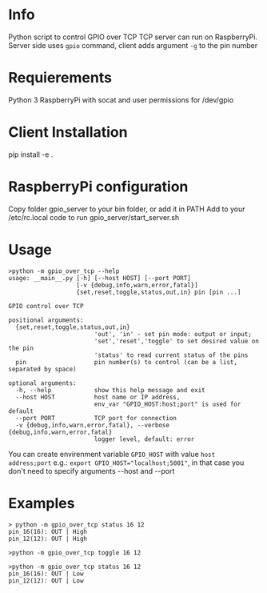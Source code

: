 # Info
Python script to control GPIO over TCP
TCP server can run on RaspberryPi. Server side 
uses `gpio` command, client adds argument `-g` to the pin number

# Requierements
Python 3
RaspberryPi with socat and user permissions for /dev/gpio

# Client Installation
pip install -e .

# RaspberryPi configuration
Copy folder gpio_server to your bin folder, or add it in PATH
Add to your /etc/rc.local code to run gpio_server/start_server.sh

# Usage
```
>python -m gpio_over_tcp --help
usage: __main__.py [-h] [--host HOST] [--port PORT]
                   [-v {debug,info,warn,error,fatal}]
                   {set,reset,toggle,status,out,in} pin [pin ...]

GPIO control over TCP

positional arguments:
  {set,reset,toggle,status,out,in}
                        'out', 'in' - set pin mode: output or input;
                        'set','reset','toggle' to set desired value on the pin
                        'status' to read current status of the pins
  pin                   pin number(s) to control (can be a list, separated by space)

optional arguments:
  -h, --help            show this help message and exit
  --host HOST           host name or IP address, 
                        env_var "GPIO_HOST:host;port" is used for default
  --port PORT           TCP port for connection
  -v {debug,info,warn,error,fatal}, --verbose {debug,info,warn,error,fatal}
                        logger level, default: error
```

You can create envirenment variable `GPIO_HOST` with value `host address;port`
e.g.: `export GPIO_HOST="localhost;5001"`, in that case you don't need to specify
arguments --host and --port

# Examples
```
> python -m gpio_over_tcp status 16 12
pin_16(16): OUT | High
pin_12(12): OUT | High

>python -m gpio_over_tcp toggle 16 12

>python -m gpio_over_tcp status 16 12
pin_16(16): OUT | Low
pin_12(12): OUT | Low
```
